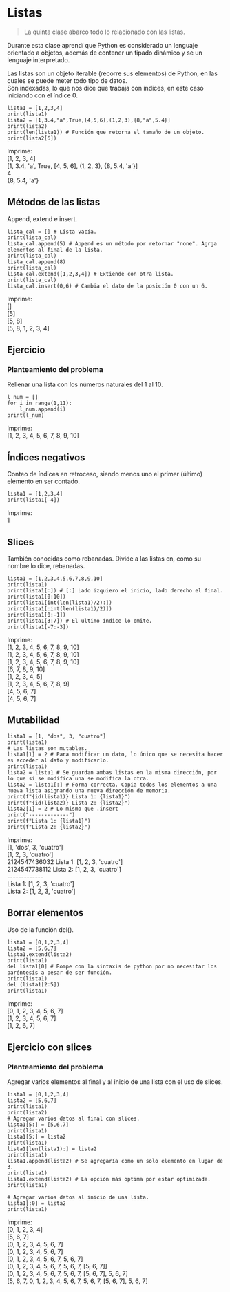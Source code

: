 # Listas
> La quinta clase abarco todo lo relacionado con las listas.

Durante esta clase aprendí que Python es considerado un lenguaje orientado a objetos, además de contener un tipado dinámico y se un lenguaje interpretado.

Las listas son un objeto iterable (recorre sus elementos) de Python, en las cuales se puede meter todo tipo de datos.\
Son indexadas, lo que nos dice que trabaja con índices, en este caso iniciando con el índice 0.
```
lista1 = [1,2,3,4]
print(lista1)
lista2 = [1,3.4,"a",True,[4,5,6],(1,2,3),{8,"a",5.4}]
print(lista2)
print(len(lista1)) # Función que retorna el tamaño de un objeto.
print(lista2[6])
```
Imprime: \
[1, 2, 3, 4]\
[1, 3.4, 'a', True, [4, 5, 6], (1, 2, 3), {8, 5.4, 'a'}]\
4\
{8, 5.4, 'a'}

## Métodos de las listas
Append, extend e insert.
```
lista_cal = [] # Lista vacía.
print(lista_cal)
lista_cal.append(5) # Append es un método por retornar "none". Agrga elementos al final de la lista.
print(lista_cal)
lista_cal.append(8)
print(lista_cal)
lista_cal.extend([1,2,3,4]) # Extiende con otra lista.
print(lista_cal)
lista_cal.insert(0,6) # Cambia el dato de la posición 0 con un 6.
```
Imprime: \
[]\
[5]\
[5, 8]\
[5, 8, 1, 2, 3, 4]
## Ejercicio
### Planteamiento del problema
Rellenar una lista con los números naturales del 1 al 10.
```
l_num = []
for i in range(1,11):
    l_num.append(i)
print(l_num)
```
Imprime:\
[1, 2, 3, 4, 5, 6, 7, 8, 9, 10]

## Índices negativos 
Conteo de índices en retroceso, siendo menos uno el primer (último) elemento en ser contado.
```
lista1 = [1,2,3,4]
print(lista1[-4])
```
Imprime:\
1
## Slices
También conocidas como rebanadas. Divide a las listas en, como su nombre lo dice, rebanadas.
```
lista1 = [1,2,3,4,5,6,7,8,9,10]
print(lista1)
print(lista1[:]) # [:] Lado izquiero el inicio, lado derecho el final.
print(lista1[0:10])
print(lista1[int(len(lista1)/2):])
print(lista1[:int(len(lista1)/2)])
print(lista1[0:-1])
print(lista1[3:7]) # El ultimo índice lo omite.
print(lista1[-7:-3])
```
Imprime:\
[1, 2, 3, 4, 5, 6, 7, 8, 9, 10]\
[1, 2, 3, 4, 5, 6, 7, 8, 9, 10]\
[1, 2, 3, 4, 5, 6, 7, 8, 9, 10]\
[6, 7, 8, 9, 10]\
[1, 2, 3, 4, 5]\
[1, 2, 3, 4, 5, 6, 7, 8, 9]\
[4, 5, 6, 7]\
[4, 5, 6, 7]
## Mutabilidad
```
lista1 = [1, "dos", 3, "cuatro"]
print(lista1)
# Las listas son mutables.
lista1[1] = 2 # Para modificar un dato, lo único que se necesita hacer es acceder al dato y modificarlo.
print(lista1)
lista2 = lista1 # Se guardan ambas listas en la misma dirección, por lo que si se modifica una se modifica la otra.
lista2 = lista1[:] # Forma correcta. Copia todos los elementos a una nueva lista asignando una nueva dirección de memoria.
print(f"{id(lista1)} Lista 1: {lista1}")
print(f"{id(lista2)} Lista 2: {lista2}")
lista2[1] = 2 # Lo mismo que .insert
print("-------------")
print(f"Lista 1: {lista1}")
print(f"Lista 2: {lista2}")
```
Imprime:\
[1, 'dos', 3, 'cuatro']\
[1, 2, 3, 'cuatro']\
2124547436032 Lista 1: [1, 2, 3, 'cuatro']\
2124547738112 Lista 2: [1, 2, 3, 'cuatro']\
-------------\
Lista 1: [1, 2, 3, 'cuatro']\
Lista 2: [1, 2, 3, 'cuatro']
## Borrar elementos
Uso de la función del().
```
lista1 = [0,1,2,3,4]
lista2 = [5,6,7]
lista1.extend(lista2)
print(lista1)
del lista1[0] # Rompe con la sintaxis de python por no necesitar los paréntesis a pesar de ser función.
print(lista1)
del (lista1[2:5])
print(lista1)
```
Imprime:\
[0, 1, 2, 3, 4, 5, 6, 7]\
[1, 2, 3, 4, 5, 6, 7]\
[1, 2, 6, 7]
## Ejercicio con slices
### Planteamiento del problema
Agregar varios elementos al final y al inicio de una lista con el uso de slices.
```
lista1 = [0,1,2,3,4]
lista2 = [5,6,7]
print(lista1)
print(lista2)
# Agregar varios datos al final con slices.
lista1[5:] = [5,6,7] 
print(lista1)
lista1[5:] = lista2
print(lista1)
lista1[len(lista1):] = lista2
print(lista1)
lista1.append(lista2) # Se agregaría como un solo elemento en lugar de 3.
print(lista1)
lista1.extend(lista2) # La opción más optima por estar optimizada.
print(lista1)

# Agragar varios datos al inicio de una lista.
lista1[:0] = lista2
print(lista1)
```
Imprime:\
[0, 1, 2, 3, 4]\
[5, 6, 7]\
[0, 1, 2, 3, 4, 5, 6, 7]\
[0, 1, 2, 3, 4, 5, 6, 7]\
[0, 1, 2, 3, 4, 5, 6, 7, 5, 6, 7]\
[0, 1, 2, 3, 4, 5, 6, 7, 5, 6, 7, [5, 6, 7]]\
[0, 1, 2, 3, 4, 5, 6, 7, 5, 6, 7, [5, 6, 7], 5, 6, 7]\
[5, 6, 7, 0, 1, 2, 3, 4, 5, 6, 7, 5, 6, 7, [5, 6, 7], 5, 6, 7]
